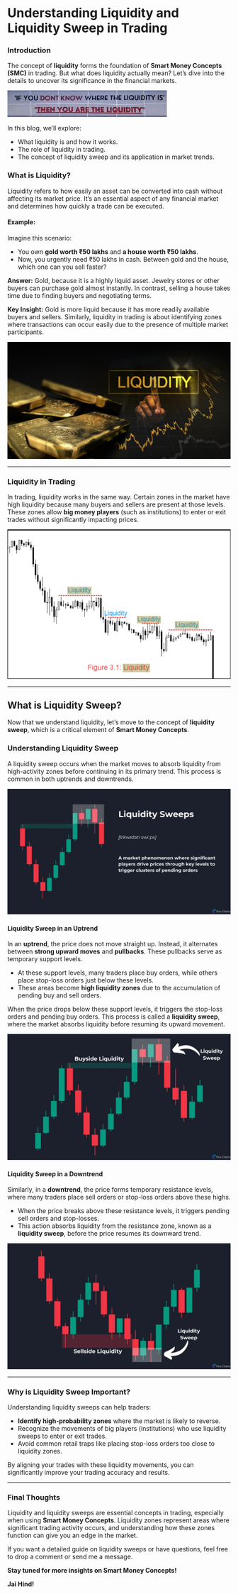 # Understanding Liquidity and Liquidity Sweep in Trading

### Introduction

The concept of **liquidity** forms the foundation of **Smart Money Concepts (SMC)** in trading. But what does liquidity actually mean? Let’s dive into the details to uncover its significance in the financial markets.

<img src="YouAreLiquidity.gif">


In this blog, we’ll explore:
- What liquidity is and how it works.
- The role of liquidity in trading.
- The concept of liquidity sweep and its application in market trends.

### What is Liquidity?

Liquidity refers to how easily an asset can be converted into cash without affecting its market price. It’s an essential aspect of any financial market and determines how quickly a trade can be executed.



#### Example:
Imagine this scenario:
- You own **gold worth ₹50 lakhs** and **a house worth ₹50 lakhs**.
- Now, you urgently need ₹50 lakhs in cash. Between gold and the house, which one can you sell faster?

**Answer:** Gold, because it is a highly liquid asset. Jewelry stores or other buyers can purchase gold almost instantly. In contrast, selling a house takes time due to finding buyers and negotiating terms.


**Key Insight:** Gold is more liquid because it has more readily available buyers and sellers. Similarly, liquidity in trading is about identifying zones where transactions can occur easily due to the presence of multiple market participants.

![alt text](image-17.png)


---

### Liquidity in Trading

In trading, liquidity works in the same way. Certain zones in the market have high liquidity because many buyers and sellers are present at those levels. These zones allow **big money players** (such as institutions) to enter or exit trades without significantly impacting prices.

![alt text](image-18.png)

---

## What is Liquidity Sweep?

Now that we understand liquidity, let’s move to the concept of **liquidity sweep**, which is a critical element of **Smart Money Concepts**.

### Understanding Liquidity Sweep

A liquidity sweep occurs when the market moves to absorb liquidity from high-activity zones before continuing in its primary trend. This process is common in both uptrends and downtrends.

![alt text](image-19.png)

#### Liquidity Sweep in an Uptrend

In an **uptrend**, the price does not move straight up. Instead, it alternates between **strong upward moves** and **pullbacks**. These pullbacks serve as temporary support levels.

- At these support levels, many traders place buy orders, while others place stop-loss orders just below these levels.
- These areas become **high liquidity zones** due to the accumulation of pending buy and sell orders.

When the price drops below these support levels, it triggers the stop-loss orders and pending buy orders. This process is called a **liquidity sweep**, where the market absorbs liquidity before resuming its upward movement.

![alt text](image-21.png)

#### Liquidity Sweep in a Downtrend

Similarly, in a **downtrend**, the price forms temporary resistance levels, where many traders place sell orders or stop-loss orders above these highs.

- When the price breaks above these resistance levels, it triggers pending sell orders and stop-losses.
- This action absorbs liquidity from the resistance zone, known as a **liquidity sweep**, before the price resumes its downward trend.

![alt text](image-20.png)

---

### Why is Liquidity Sweep Important?

Understanding liquidity sweeps can help traders:
- **Identify high-probability zones** where the market is likely to reverse.
- Recognize the movements of big players (institutions) who use liquidity sweeps to enter or exit trades.
- Avoid common retail traps like placing stop-loss orders too close to liquidity zones.

By aligning your trades with these liquidity movements, you can significantly improve your trading accuracy and results.

---

### Final Thoughts

Liquidity and liquidity sweeps are essential concepts in trading, especially when using **Smart Money Concepts**. Liquidity zones represent areas where significant trading activity occurs, and understanding how these zones function can give you an edge in the market.

If you want a detailed guide on liquidity sweeps or have questions, feel free to drop a comment or send me a message. 

**Stay tuned for more insights on Smart Money Concepts!**

**Jai Hind!**

